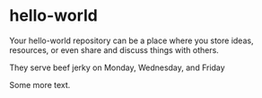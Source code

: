 # hello-world
Your hello-world repository can be a place where you store ideas, resources, or even share and discuss things with others.

They serve beef jerky on Monday, Wednesday, and Friday

Some more text.
